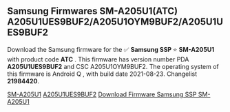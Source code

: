 <h2>Samsung Firmwares SM-A205U1(ATC) A205U1UES9BUF2/A205U1OYM9BUF2/A205U1UES9BUF2</h2>
Download the Samsung firmware for the ✅ <strong>Samsung SSP </strong> ⭐ <strong>SM-A205U1</strong> with product code <strong>ATC</strong> . This firmware has version number PDA <strong>A205U1UES9BUF2</strong> and CSC A205U1OYM9BUF2. The operating system of this firmware is Android Q , with build date 2021-08-23. Changelist <strong>21984420</strong>.


[SM-A205U1](https://samfirm.shop/samsung/model/SM-A205U1)
[A205U1UES9BUF2](https://samfirm.shop/samsung/pda/A205U1UES9BUF2)
[Download Firmware Samsung SSP SM-A205U1](https://samfirm.shop/samsung/firmware/475653)
